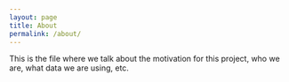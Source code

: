 ```yaml
---
layout: page
title: About
permalink: /about/
---
```


This is the file where we talk about the motivation for this project, who we are, what data we are using, etc.
